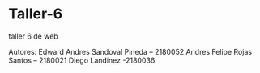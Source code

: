 # Taller-6
taller 6 de web 

Autores:
Edward Andres Sandoval Pineda – 2180052
Andres Felipe Rojas Santos – 2180021
Diego Landinez -2180036
